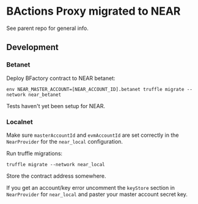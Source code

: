 # BActions Proxy migrated to NEAR

See parent repo for general info.

## Development

### Betanet

Deploy BFactory contract to NEAR betanet:

```
env NEAR_MASTER_ACCOUNT=[NEAR_ACCOUNT_ID].betanet truffle migrate --network near_betanet
```

Tests haven't yet been setup for NEAR.

### Localnet

Make sure `masterAccountId` and `evmAccountId` are set correctly in the `NearProvider` for the `near_local` configuration.

Run truffle migrations:

```
truffle migrate --network near_local
```

Store the contract address somewhere.

If you get an account/key error uncomment the `keyStore` section in `NearProvider` for `near_local` and paster your master account secret key.
